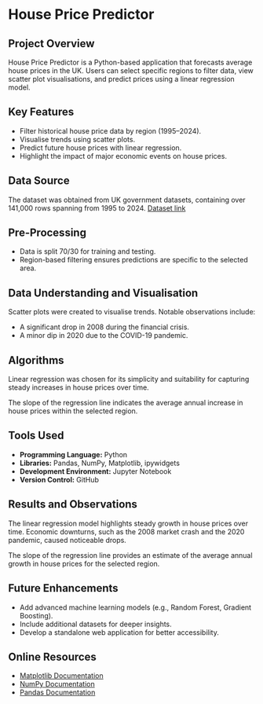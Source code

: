 <h1>House Price Predictor</h1>

<h2>Project Overview</h2>
<p>
    House Price Predictor is a Python-based application that forecasts average house prices in the UK. 
    Users can select specific regions to filter data, view scatter plot visualisations, and predict prices 
    using a linear regression model.
</p>

<h2>Key Features</h2>
<ul>
    <li>Filter historical house price data by region (1995–2024).</li>
    <li>Visualise trends using scatter plots.</li>
    <li>Predict future house prices with linear regression.</li>
    <li>Highlight the impact of major economic events on house prices.</li>
</ul>

<h2>Data Source</h2>
<p>
    The dataset was obtained from UK government datasets, containing over 141,000 rows spanning from 1995 to 2024. 
    <a href="https://www.gov.uk/government/statistical-data-sets/uk-house-price-index-data-downloads-january-2024" target="_blank">
        Dataset link
    </a>
</p>

<h2>Pre-Processing</h2>
<ul>
    <li>Data is split 70/30 for training and testing.</li>
    <li>Region-based filtering ensures predictions are specific to the selected area.</li>
</ul>

<h2>Data Understanding and Visualisation</h2>
<p>
    Scatter plots were created to visualise trends. Notable observations include:
</p>
<ul>
    <li>A significant drop in 2008 during the financial crisis.</li>
    <li>A minor dip in 2020 due to the COVID-19 pandemic.</li>
</ul>

<h2>Algorithms</h2>
<p>
    Linear regression was chosen for its simplicity and suitability for capturing steady increases in house prices over time.
</p>
<p>
    The slope of the regression line indicates the average annual increase in house prices within the selected region.
</p>

<h2>Tools Used</h2>
<ul>
    <li><strong>Programming Language:</strong> Python</li>
    <li><strong>Libraries:</strong> Pandas, NumPy, Matplotlib, ipywidgets</li>
    <li><strong>Development Environment:</strong> Jupyter Notebook</li>
    <li><strong>Version Control:</strong> GitHub</li>
</ul>

<h2>Results and Observations</h2>
<p>
    The linear regression model highlights steady growth in house prices over time. 
    Economic downturns, such as the 2008 market crash and the 2020 pandemic, caused noticeable drops.
</p>
<p>
    The slope of the regression line provides an estimate of the average annual growth in house prices for the selected region.
</p>

<h2>Future Enhancements</h2>
<ul>
    <li>Add advanced machine learning models (e.g., Random Forest, Gradient Boosting).</li>
    <li>Include additional datasets for deeper insights.</li>
    <li>Develop a standalone web application for better accessibility.</li>
</ul>

<h2>Online Resources</h2>
<ul>
    <li><a href="https://matplotlib.org/3.5.3/api/_as_gen/matplotlib.pyplot.html" target="_blank">Matplotlib Documentation</a></li>
    <li><a href="https://numpy.org/doc/" target="_blank">NumPy Documentation</a></li>
    <li><a href="https://pandas.pydata.org/docs/" target="_blank">Pandas Documentation</a></li>
</ul>


